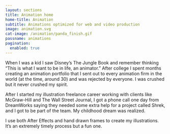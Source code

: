```yaml
---
layout: sections
title: Animation home
home-title: Animation
subtitle: Animations optimized for web and video production
image: animation.svg
cat-image: /animation/panda_finish.gif
passname: animations
pagination:
  enabled: true
---
```


When I was a kid I saw Disney’s The Jungle Book and remember thinking “This is what I want to be in life, an animator.” After college I spent months creating an animation portfolio that I sent out to every animation firm in the world (at the time, around 30) and was rejected by everyone. I was crushed but it never crushed my spirit.

After I started my illustration freelance career working with clients like McGraw-Hill and The Wall Street Journal, I got a phone call one day from DreamWorks saying they needed some extra help for a project called Shrek, and I got to be part of the team. My childhood dream was realized.

I use both After Effects and hand drawn frames to create my illustrations. It’s an extremely timely process but a fun one.

